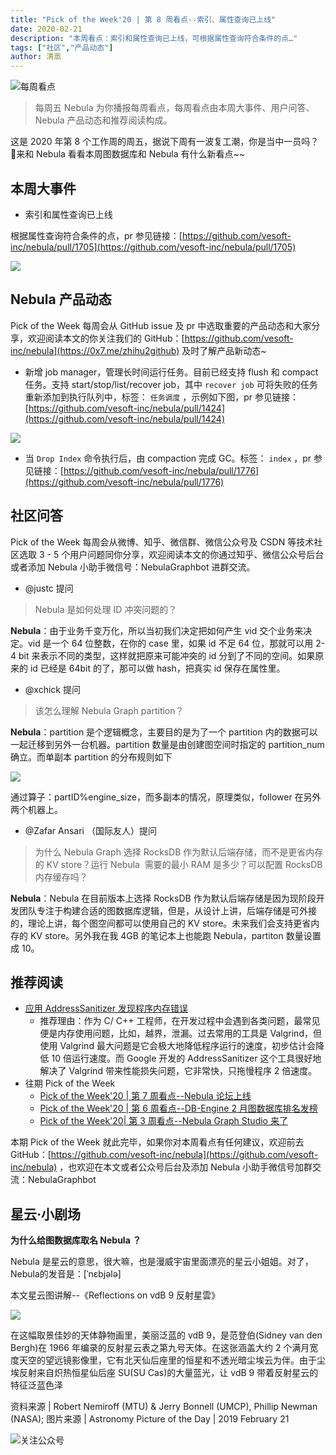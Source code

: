 ```yaml
---
title: "Pick of the Week'20 | 第 8 周看点--索引、属性查询已上线"
date: 2020-02-21
description: "本周看点：索引和属性查询已上线，可根据属性查询符合条件的点…"
tags: ["社区","产品动态"]
author: 清蒸
---
```


![每周看点](https://nebula-blog.azureedge.net/nebula-blog/PotW.png)

> 每周五 Nebula 为你播报每周看点，每周看点由本周大事件、用户问答、Nebula 产品动态和推荐阅读构成。

这是 2020 年第 8 个工作周的周五，据说下周有一波复工潮，你是当中一员吗？ 🌝来和 Nebula 看看本周图数据库和 Nebula 有什么新看点~~

## 本周大事件

- 索引和属性查询已上线

根据属性查询符合条件的点，pr 参见链接：[https://github.com/vesoft-inc/nebula/pull/1705](https://github.com/vesoft-inc/nebula/pull/1705)

![](https://nebula-blog.azureedge.net/nebula-blog/PotW200801.png)

## Nebula 产品动态
Pick of the Week 每周会从 GitHub issue 及 pr 中选取重要的产品动态和大家分享，欢迎阅读本文的你关注我们的 GitHub：[https://github.com/vesoft-inc/nebula](https://0x7.me/zhihu2github) 及时了解产品新动态~

- 新增 job manager，管理长时间运行任务。目前已经支持 flush 和 compact 任务。支持 start/stop/list/recover job，其中 `recover job` 可将失败的任务重新添加到执行队列中，标签： `任务调度` ，示例如下图，pr 参见链接： [https://github.com/vesoft-inc/nebula/pull/1424](https://github.com/vesoft-inc/nebula/pull/1424)

![](https://nebula-blog.azureedge.net/nebula-blog/PotW200802.png)

- 当 `Drop Index` 命令执行后，由 compaction 完成 GC。标签： `index` ，pr 参见链接：[https://github.com/vesoft-inc/nebula/pull/1776](https://github.com/vesoft-inc/nebula/pull/1776)

## 社区问答
Pick of the Week 每周会从微博、知乎、微信群、微信公众号及 CSDN 等技术社区选取 3 - 5 个用户问题同你分享，欢迎阅读本文的你通过知乎、微信公众号后台或者添加 Nebula 小助手微信号：NebulaGraphbot 进群交流。

- @justc 提问
> Nebula 是如何处理 ID 冲突问题的？

**Nebula**：由于业务千变万化，所以当初我们决定把如何产生 vid 交个业务来决定。vid 是一个 64 位整数，在你的 case 里，如果 id 不足 64 位，那就可以用 2-4 bit 来表示不同的类型，这样就把原来可能冲突的 id 分到了不同的空间。如果原来的 id 已经是 64bit 的了，那可以做 hash，把真实 id 保存在属性里。

- @xchick 提问
> 该怎么理解 Nebula Graph partition？

**Nebula**：partition 是个逻辑概念，主要目的是为了一个 partition 内的数据可以一起迁移到另外一台机器。partition 数量是由创建图空间时指定的 partition_num 确立。而单副本 partition 的分布规则如下

![](https://nebula-blog.azureedge.net/nebula-blog/PotW200803.png)

通过算子：partID%engine_size，而多副本的情况，原理类似，follower 在另外两个机器上。

- @Zafar Ansari （国际友人）提问
> 为什么 Nebula Graph 选择 RocksDB 作为默认后端存储，而不是更省内存的 KV store？运行 Nebula  需要的最小 RAM 是多少？可以配置 RocksDB 内存缓存吗？

**Nebula**：Nebula 在目前版本上选择 RocksDB 作为默认后端存储是因为现阶段开发团队专注于构建合适的图数据库逻辑，但是，从设计上讲，后端存储是可外接的，理论上讲，每个图空间都可以使用自己的 KV store。未来我们会支持更省内存的 KV store。另外我在我 4GB 的笔记本上也能跑 Nebula，partiton 数量设置成 10。

## 推荐阅读

- [应用 AddressSanitizer 发现程序内存错误](https://nebula-graph.io/cn/posts/introduction-to-google-memory-detect-tool-addresssanitizer/)
  - 推荐理由：作为 C/ C++ 工程师，在开发过程中会遇到各类问题，最常见便是内存使用问题，比如，越界，泄漏。过去常用的工具是 Valgrind，但使用 Valgrind 最大问题是它会极大地降低程序运行的速度，初步估计会降低 10 倍运行速度。而 Google 开发的 AddressSanitizer 这个工具很好地解决了 Valgrind 带来性能损失问题，它非常快，只拖慢程序 2 倍速度。
- 往期 Pick of the Week
  - [Pick of the Week'20 | 第 7 周看点--Nebula 论坛上线](https://nebula-graph.io/cn/posts/nebula-graph-weekly-pickup-2020-02-14/)
  - [Pick of the Week'20 | 第 6 周看点--DB-Engine 2 月图数据库排名发榜](https://nebula-graph.io/cn/posts/nebula-graph-weekly-pickup-2020-02-07/)
  - [Pick of the Week'20| 第 3 周看点--Nebula Graph Studio 来了](https://nebula-graph.io/cn/posts/nebula-graph-weekly-pickup-2020-01-17/)

本期 Pick of the Week 就此完毕，如果你对本周看点有任何建议，欢迎前去 GitHub：[https://github.com/vesoft-inc/nebula](https://github.com/vesoft-inc/nebula) ，也欢迎在本文或者公众号后台及添加 Nebula 小助手微信号加群交流：NebulaGraphbot 

## 星云·小剧场

**为什么给图数据库取名 Nebula ？**

Nebula 是星云的意思，很大嘛，也是漫威宇宙里面漂亮的星云小姐姐。对了，Nebula的发音是：[ˈnɛbjələ]

本文星云图讲解--《Reflections on vdB 9 反射星雲》

![](https://nebula-blog.azureedge.net/nebula-blog/PotW2008Nebula.png)

在这幅取景佳妙的天体静物画里，美丽泛蓝的 vdB 9，是范登伯(Sidney van den Bergh)在 1966 年编录的反射星云表之第九号天体。在这张涵盖大约 2 个满月宽度天空的望远镜影像里，它有北天仙后座里的恒星和不透光暗尘埃云为伴。由于尘埃反射来自炽热恒星仙后座 SU(SU Cas)的大量蓝光，让 vdB 9 带着反射星云的特征泛蓝色泽

资料来源 | Robert Nemiroff (MTU) & Jerry Bonnell (UMCP), Phillip Newman (NASA);
图片来源 | Astronomy Picture of the Day | 2019 February 21

![关注公众号](https://nebula-blog.azureedge.net/nebula-blog/WeChatOffical.png)
